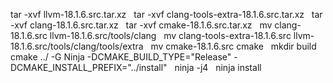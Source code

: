 tar -xvf llvm-18.1.6.src.tar.xz  
tar -xvf clang-tools-extra-18.1.6.src.tar.xz  
tar -xvf clang-18.1.6.src.tar.xz  
tar -xvf cmake-18.1.6.src.tar.xz  
mv clang-18.1.6.src llvm-18.1.6.src/tools/clang  
mv clang-tools-extra-18.1.6.src llvm-18.1.6.src/tools/clang/tools/extra  
mv cmake-18.1.6.src cmake  
mkdir build
cmake ../ -G Ninja -DCMAKE_BUILD_TYPE="Release" -DCMAKE_INSTALL_PREFIX="../install"  
ninja -j4  
ninja install
